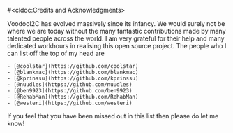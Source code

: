 #<cldoc:Credits and Acknowledgments>

VoodooI2C has evolved massively since its infancy. We would surely not be where we are today without the many fantastic contributions made by many talented people across the world. I am very grateful for their help and many dedicated workhours in realising this open source project. The people who I can list off the top of my head are

	- [@coolstar](https://github.com/coolstar)
	- [@blankmac](https://github.com/blankmac)
	- [@kprinssu](https://github.com/kprinssu)
	- [@nuudles](https://github.com/nuudles)
	- [@ben9923](https://github.com/ben9923)
	- [@RehabMan](https://github.com/RehabMan)
	- [@westeri](https://github.com/westeri)

If you feel that you have been missed out in this list then please do let me know!